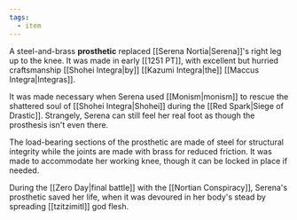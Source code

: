 ```yaml
---
tags:
  - item
---
```


A steel-and-brass **prosthetic** replaced [[Serena Nortia|Serena]]'s right leg up to the knee. It was made in early [[1251 PT]], with excellent but hurried craftsmanship [[Shohei Integra|by]] [[Kazumi Integra|the]] [[Maccus Integra|Integras]]. 

It was made necessary when Serena used [[Monism|monism]] to rescue the shattered soul of [[Shohei Integra|Shohei]] during the [[Red Spark|Siege of Drastic]]. Strangely, Serena can still feel her real foot as though the prosthesis isn't even there.

The load-bearing sections of the prosthetic are made of steel for structural integrity while the joints are made with brass for reduced friction. It was made to accommodate her working knee, though it can be locked in place if needed.

During the [[Zero Day|final battle]] with the [[Nortian Conspiracy]], Serena's prosthetic saved her life, when it was devoured in her body's stead by spreading [[tzitzimitl]] god flesh.